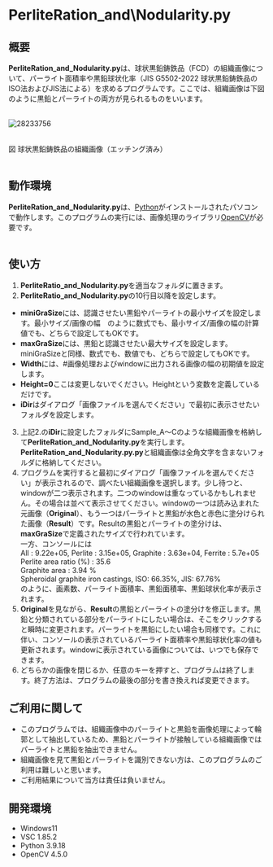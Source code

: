 # PerliteRation_and\Nodularity.py

## 概要

**PerliteRation_and_Nodularity.py**は、球状黒鉛鋳鉄品（FCD）の組織画像について、パーライト面積率や黒鉛球状化率（JIS G5502-2022 球状黒鉛鋳鉄品のISO法およびJIS法による）を求めるプログラムです。ここでは、組織画像は下図のように黒鉛とパーライトの両方が見られるものをいいます。
<br><br>

![28233756](https://github.com/repositoryfiles/PerliteRatio_and_Nodularity/assets/91704559/9fdad087-a1a0-425f-8352-d75b92b4ffa8)

<br>
図 球状黒鉛鋳鉄品の組織画像（エッチング済み）
<br><br>

## 動作環境

**PerliteRation_and_Nodularity.py**は、[Python](https://www.python.jp/)がインストールされたパソコンで動作します。このプログラムの実行には、画像処理のライブラリ[OpenCV](https://opencv.org/)が必要です。
<br><br>

## 使い方

1. **PerliteRatio_and_Nodularity.py**を適当なフォルダに置きます。
2. **PerliteRatio_and_Nodularity.py**の10行目以降を設定します。
- **miniGraSize**には、認識させたい黒鉛やパーライトの最小サイズを設定します。最小サイズ/画像の幅　のように数式でも、最小サイズ/画像の幅の計算値でも、どちらで設定してもOKです。
- **maxGraSize**には、黒鉛と認識させたい最大サイズを設定します。miniGraSizeと同様、数式でも、数値でも、どちらで設定してもOKです。
- **Width**には、#画像処理およびwindowに出力される画像の幅の初期値を設定します。
- **Height=0**ここは変更しないでください。Heightという変数を定義しているだけです。
- **iDir**はダイアログ「画像ファイルを選んでください」で最初に表示させたいフォルダを設定します。

3. 上記2.の**iDir**に設定したフォルダにSample_A～Cのような組織画像を格納して**PerliteRation_and_Nodularity.py**を実行します。
**PerliteRation_and_Nodularity.py.py**と組織画像は全角文字を含まないフォルダに格納してください。
4. プログラムを実行すると最初にダイアログ「画像ファイルを選んでください」が表示されるので、調べたい組織画像を選択します。少し待つと、windowが二つ表示されます。二つのwindowは重なっているかもしれません。その場合は並べて表示させてください。windowの一つは読み込まれた元画像（**Original**）、もう一つはパーライトと黒鉛が水色と赤色に塗分けられた画像（**Result**）です。Resultの黒鉛とパーライトの塗分けは、**maxGraSize**で定義されたサイズで行われています。<br>
一方、コンソールには<br>
All : 9.22e+05, Perlite : 3.15e+05, Graphite : 3.63e+04, Ferrite : 5.7e+05<br>
Perlite area ratio (%) : 35.6<br>
Graphite area : 3.94 %<br>
Spheroidal graphite iron castings, ISO: 66.35%, JIS: 67.76%<br>
のように、画素数、パーライト面積率、黒鉛面積率、黒鉛球状化率が表示されます。
5. **Original**を見ながら、**Result**の黒鉛とパーライトの塗分けを修正します。黒鉛と分類されている部分をパーライトにしたい場合は、そこをクリックすると瞬時に変更されます。パーライトを黒鉛にしたい場合も同様です。これに伴い、コンソールの表示されているパーライト面積率や黒鉛球状化率の値も更新されます。windowに表示されている画像については、いつでも保存できます。
6. どちらかの画像を閉じるか、任意のキーを押すと、プログラムは終了します。終了方法は、プログラムの最後の部分を書き換えれば変更できます。

## ご利用に関して
- このプログラムでは、組織画像中のパーライトと黒鉛を画像処理によって輪郭として抽出しているため、黒鉛とパーライトが接触している組織画像ではパーライトと黒鉛を抽出できません。
- 組織画像を見て黒鉛とパーライトを識別できない方は、このプログラムのご利用は難しいと思います。
- ご利用結果について当方は責任は負いません。

## 開発環境
- Windows11
- VSC 1.85.2
- Python 3.9.18
- OpenCV 4.5.0
